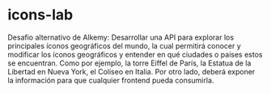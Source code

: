 # icons-lab
Desafio alternativo de Alkemy: Desarrollar una API para explorar los principales íconos geográficos del mundo, la cual permitirá conocer y modificar los íconos geográficos y entender en qué ciudades o países estos se encuentran. Como por ejemplo, la torre Eiffel de París, la Estatua de la Libertad en Nueva York, el Coliseo en Italia. Por otro lado, deberá exponer la información para que cualquier frontend pueda consumirla.
